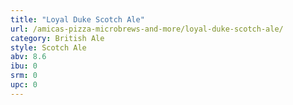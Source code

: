 ```yaml
---
title: "Loyal Duke Scotch Ale"
url: /amicas-pizza-microbrews-and-more/loyal-duke-scotch-ale/
category: British Ale
style: Scotch Ale
abv: 8.6
ibu: 0
srm: 0
upc: 0
---
```


